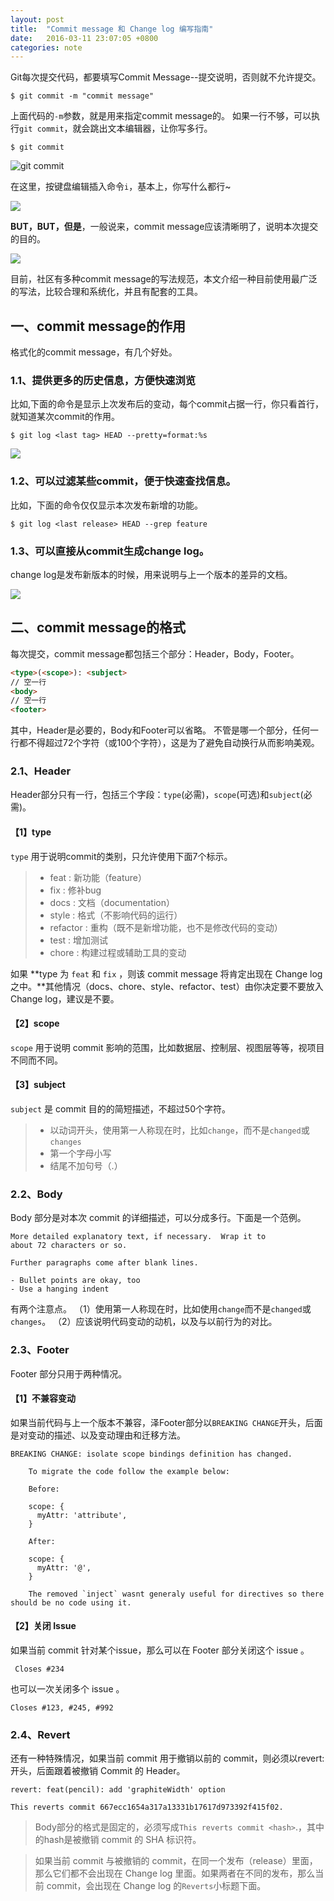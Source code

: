 ```yaml
---
layout: post
title:  "Commit message 和 Change log 编写指南"
date:   2016-03-11 23:07:05 +0800
categories: note
---
```



Git每次提交代码，都要填写Commit Message--提交说明，否则就不允许提交。

```git
$ git commit -m "commit message"
```

上面代码的`-m`参数，就是用来指定commit message的。
如果一行不够，可以执行`git commit`，就会跳出文本编辑器，让你写多行。

```git
$ git commit
```

![git commit](/image/img20160312000.png)

在这里，按键盘编辑插入命令`i`，基本上，你写什么都行~

![](/image/img20160312001.png)

**BUT，BUT，但是**，一般说来，commit message应该清晰明了，说明本次提交的目的。

![](/image/img20160312002.png)

目前，社区有多种commit message的写法规范，本文介绍一种目前使用最广泛的写法，比较合理和系统化，并且有配套的工具。

## 一、commit message的作用

格式化的commit message，有几个好处。

### 1.1、提供更多的历史信息，方便快速浏览

比如,下面的命令是显示上次发布后的变动，每个commit占据一行，你只看首行，就知道某次commit的作用。

```git
$ git log <last tag> HEAD --pretty=format:%s
```

![](/image/img20160312003.png)

### 1.2、可以过滤某些commit，便于快速查找信息。

比如，下面的命令仅仅显示本次发布新增的功能。

```git
$ git log <last release> HEAD --grep feature
```

### 1.3、可以直接从commit生成change log。

change log是发布新版本的时候，用来说明与上一个版本的差异的文档。

![](/image/img20160312004.png)

## 二、commit message的格式

每次提交，commit message都包括三个部分：Header，Body，Footer。

```html
<type>(<scope>): <subject>
// 空一行
<body>
// 空一行
<footer>
```

其中，Header是必要的，Body和Footer可以省略。
不管是哪一个部分，任何一行都不得超过72个字符（或100个字符），这是为了避免自动换行从而影响美观。

### 2.1、Header

Header部分只有一行，包括三个字段：`type`(必需)，`scope`(可选)和`subject`(必需)。

#### 【1】type

 `type` 用于说明commit的类别，只允许使用下面7个标示。

> * feat : 新功能（feature）
> * fix : 修补bug
> * docs : 文档（documentation）
> * style : 格式（不影响代码的运行）
> * refactor : 重构（既不是新增功能，也不是修改代码的变动）
> * test : 增加测试
> * chore : 构建过程或辅助工具的变动

如果 **type 为 `feat` 和 `fix` ，则该 commit message 将肯定出现在 Change log 之中。**其他情况（docs、chore、style、refactor、test）由你决定要不要放入 Change log，建议是不要。

#### 【2】scope

 `scope` 用于说明 commit 影响的范围，比如数据层、控制层、视图层等等，视项目不同而不同。

#### 【3】subject

 `subject` 是 commit 目的的简短描述，不超过50个字符。

> * 以动词开头，使用第一人称现在时，比如`change`，而不是`changed`或`changes`
> * 第一个字母小写
> * 结尾不加句号（.）



### 2.2、Body

Body 部分是对本次 commit 的详细描述，可以分成多行。下面是一个范例。

```
More detailed explanatory text, if necessary.  Wrap it to
about 72 characters or so.

Further paragraphs come after blank lines.

- Bullet points are okay, too
- Use a hanging indent
```

有两个注意点。
（1）使用第一人称现在时，比如使用`change`而不是`changed`或`changes`。
（2）应该说明代码变动的动机，以及与以前行为的对比。

### 2.3、Footer

Footer 部分只用于两种情况。

#### 【1】不兼容变动

如果当前代码与上一个版本不兼容，泽Footer部分以`BREAKING CHANGE`开头，后面是对变动的描述、以及变动理由和迁移方法。

```git
BREAKING CHANGE: isolate scope bindings definition has changed.

    To migrate the code follow the example below:

    Before:

    scope: {
      myAttr: 'attribute',
    }

    After:

    scope: {
      myAttr: '@',
    }

    The removed `inject` wasnt generaly useful for directives so there should be no code using it.
```

#### 【2】关闭 Issue

如果当前 commit 针对某个issue，那么可以在 Footer 部分关闭这个 issue 。

```git
 Closes #234
```

也可以一次关闭多个 issue 。

```
Closes #123, #245, #992
```

### 2.4、Revert

还有一种特殊情况，如果当前 commit 用于撤销以前的 commit，则必须以revert:开头，后面跟着被撤销 Commit 的 Header。

```git
revert: feat(pencil): add 'graphiteWidth' option

This reverts commit 667ecc1654a317a13331b17617d973392f415f02.
```

> Body部分的格式是固定的，必须写成`This reverts commit <hash>`.，其中的hash是被撤销 commit 的 SHA 标识符。

> 如果当前 commit 与被撤销的 commit，在同一个发布（release）里面，那么它们都不会出现在 Change log 里面。如果两者在不同的发布，那么当前 commit，会出现在 Change log 的`Reverts`小标题下面。
